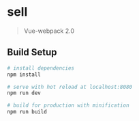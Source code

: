 # sell

> Vue-webpack 2.0

## Build Setup

``` bash
# install dependencies
npm install

# serve with hot reload at localhost:8080
npm run dev

# build for production with minification
npm run build
```

